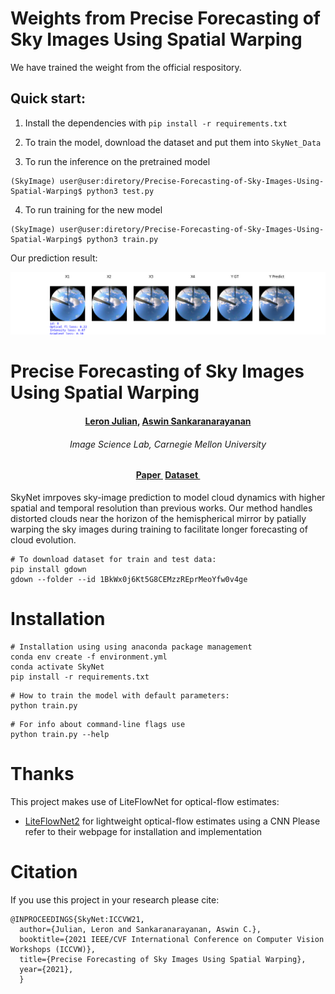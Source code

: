 # Weights from Precise Forecasting of Sky Images Using Spatial Warping

We have trained the weight from the official respository.  

## Quick start:

1. Install the dependencies with `pip install -r requirements.txt`

2. To train the model, download the dataset and put them into `SkyNet_Data`

3. To run the inference on the pretrained model

```
(SkyImage) user@user:diretory/Precise-Forecasting-of-Sky-Images-Using-Spatial-Warping$ python3 test.py
```

4. To run training for the new model

```
(SkyImage) user@user:diretory/Precise-Forecasting-of-Sky-Images-Using-Spatial-Warping$ python3 train.py
```

Our prediction result:

![Prediction](./saveplots/prediction_4.png)


# Precise Forecasting of Sky Images Using Spatial Warping

<h4 align="center"><b><a href="https://leronjulian.github.io/" target="_blank">Leron
Julian</a>, <a href="https://www.ece.cmu.edu/directory/bios/sankaranarayanan-aswin.html" target="_blank">Aswin
Sankaranarayanan</a></b></h4>

<h6 align="center"><i>Image Science Lab, Carnegie Mellon University</i></h6>

<h4 align="center">
<a href="http://imagesci.ece.cmu.edu/files/paper/2021/SkyNet_ICCVW21.pdf" target="_blank">Paper&nbsp</a>
<a href="https://drive.google.com/drive/folders/1BkWx0j6Kt5G8CEMzzREprMeoYfw0v4ge?usp=drive_link" target="_blank"><b>Dataset&nbsp</b></a>
</h4>


 SkyNet imrpoves sky-image prediction to model cloud dynamics with higher spatial and temporal resolution than previous works. Our method handles distorted clouds near the horizon of the hemispherical mirror by patially warping the sky images during training to facilitate longer forecasting of cloud evolution. 

```shell
# To download dataset for train and test data:
pip install gdown
gdown --folder --id 1BkWx0j6Kt5G8CEMzzREprMeoYfw0v4ge
 ```

# Installation

```shell
# Installation using using anaconda package management 
conda env create -f environment.yml
conda activate SkyNet
pip install -r requirements.txt
```

```shell
# How to train the model with default parameters:
python train.py
```

```shell
# For info about command-line flags use
python train.py --help
```

# Thanks
This project makes use of LiteFlowNet for optical-flow estimates:
* [LiteFlowNet2](https://github.com/twhui/LiteFlowNet) for lightweight optical-flow estimates using a CNN
Please refer to their webpage for installation and implementation

# Citation
If you use this project in your research please cite:
```
@INPROCEEDINGS{SkyNet:ICCVW21,
  author={Julian, Leron and Sankaranarayanan, Aswin C.},
  booktitle={2021 IEEE/CVF International Conference on Computer Vision Workshops (ICCVW)}, 
  title={Precise Forecasting of Sky Images Using Spatial Warping}, 
  year={2021},
  }
```



